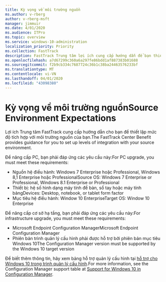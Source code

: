 ```yaml
---
title: Kỳ vọng về môi trường nguồn
ms.author: v-rberg
author: v-rberg-msft
manager: jimmuir
ms.date: 4/01/2020
ms.audience: ITPro
ms.topic: overview
ms.service: windows-10-administration
localization_priority: Priority
ms.collection: FastTrack
description: FastTrack Trung tâm lợi ích cung cấp hướng dẫn để bạn thiết lập mức độ tích hợp với môi trường nguồn của bạn để triển khai Windows 10.
ms.openlocfilehash: a7d67299c360a6a297fe86bdd1af887383b01688
ms.sourcegitcommit: f2b9cb334c7687724c36b1c38ba24463576233bf
ms.translationtype: MT
ms.contentlocale: vi-VN
ms.lasthandoff: 04/01/2020
ms.locfileid: "43098380"
---
```

# <a name="source-environment-expectations"></a><span data-ttu-id="52f44-103">Kỳ vọng về môi trường nguồn</span><span class="sxs-lookup"><span data-stu-id="52f44-103">Source Environment Expectations</span></span>

<span data-ttu-id="52f44-104">Lợi ích Trung tâm FastTrack cung cấp hướng dẫn cho bạn để thiết lập mức độ tích hợp với môi trường nguồn của bạn.</span><span class="sxs-lookup"><span data-stu-id="52f44-104">The FastTrack Center Benefit provides guidance for you to set up levels of integration with your source environment.</span></span>
  
<span data-ttu-id="52f44-105">Để nâng cấp PC, bạn phải đáp ứng các yêu cầu này:</span><span class="sxs-lookup"><span data-stu-id="52f44-105">For PC upgrade, you must meet these requirements:</span></span>

- <span data-ttu-id="52f44-106">Nguồn hệ điều hành: Windows 7 Enterprise hoặc Professional, Windows 8,1 Enterprise hoặc Professional</span><span class="sxs-lookup"><span data-stu-id="52f44-106">Source OS: Windows 7 Enterprise or Professional, Windows 8.1 Enterprise or Professional</span></span>
- <span data-ttu-id="52f44-107">Thiết bị: hệ số hình dạng máy tính để bàn, sổ tay hoặc máy tính bảng</span><span class="sxs-lookup"><span data-stu-id="52f44-107">Devices: Desktop, notebook, or tablet form factor</span></span>
- <span data-ttu-id="52f44-108">Mục tiêu hệ điều hành: Window 10 Enterprise</span><span class="sxs-lookup"><span data-stu-id="52f44-108">Target OS: Window 10 Enterprise</span></span>

<span data-ttu-id="52f44-109">Để nâng cấp cơ sở hạ tầng, bạn phải đáp ứng các yêu cầu này:</span><span class="sxs-lookup"><span data-stu-id="52f44-109">For infrastructure upgrade, you must meet these requirements:</span></span>   

- <span data-ttu-id="52f44-110">Microsoft Endpoint Configuration Manager</span><span class="sxs-lookup"><span data-stu-id="52f44-110">Microsoft Endpoint Configuration Manager</span></span>  
- <span data-ttu-id="52f44-111">Phiên bản trình quản lý cấu hình phải được hỗ trợ bởi phiên bản mục tiêu Windows 10</span><span class="sxs-lookup"><span data-stu-id="52f44-111">The Configuration Manager version must be supported by the Windows 10 target version</span></span>

<span data-ttu-id="52f44-112">Để biết thêm thông tin, hãy xem bảng hỗ trợ quản lý cấu hình tại [hỗ trợ cho Windows 10 trong trình quản lý cấu hình](https://docs.microsoft.com/sccm/core/plan-design/configs/support-for-windows-10).</span><span class="sxs-lookup"><span data-stu-id="52f44-112">For more information, see the Configuration Manager support table at [Support for Windows 10 in Configuration Manager](https://docs.microsoft.com/sccm/core/plan-design/configs/support-for-windows-10).</span></span>
  